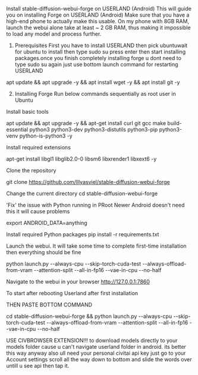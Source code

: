 Install stable-diffusion-webui-forge on USERLAND (Android)
This will guide you on installing Forge on USERLAND (Android) Make sure that you have a high-end phone to actually make this usable. On my phone with 8GB RAM, launch the webui alone take at least ~ 2 GB RAM, thus making it impossible to load any model and process further.


1. Prerequisites
First you have to install USERLAND then pick ubuntuwait for ubuntu to install then type sudo su press enter then start installing packages.once you finish completely installing forge u dont need to type sudo su again just use bottom launch command for restarting USERLAND 


apt update && apt upgrade -y &&
apt install wget -y && apt install git -y

2. Installing Forge
Run below commands sequentially as root user in Ubuntu

Install basic tools

apt update && apt upgrade -y && apt-get install curl git gcc make build-essential python3 python3-dev python3-distutils python3-pip python3-venv python-is-python3 -y 

Install required extensions

apt-get install libgl1 libglib2.0-0 libsm6 libxrender1 libxext6 -y

Clone the repository

git clone https://github.com/lllyasviel/stable-diffusion-webui-forge



Change the current directory
cd stable-diffusion-webui-forge


'Fix' the issue with Python running in PRoot
Newer Android doesn't need this it will cause problems

export ANDROID_DATA=anything 

Install required Python packages
pip install -r requirements.txt 

Launch the webui. It will take some time to complete first-time installation then everything should be fine

python launch.py --always-cpu --skip-torch-cuda-test --always-offload-from-vram --attention-split --all-in-fp16 --vae-in-cpu --no-half


Navigate to the webui in your browser
http://127.0.0.1:7860 

To start after rebooting Userland after first installation 

THEN PASTE BOTTOM COMMAND 

cd stable-diffusion-webui-forge && python launch.py --always-cpu --skip-torch-cuda-test --always-offload-from-vram --attention-split --all-in-fp16 --vae-in-cpu --no-half






USE CIVBROWSER EXTENSION!!!
to download models directly to your models folder cause u can't navigate userland folder in android.
its better this way anyway also ull need your personal civitai api key
just go to your Account settings scroll all the way down to bottom and slide the words over untill u see api then tap it.
